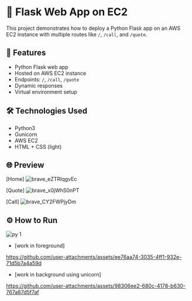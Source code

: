 # 🚀 Flask Web App on EC2

This project demonstrates how to deploy a Python Flask app on an AWS EC2 instance with multiple routes like `/`, `/call`, and `/quote`.

## 📌 Features

- Python Flask web app
- Hosted on AWS EC2 instance
- Endpoints: `/`, `/call`, `/quote`
- Dynamic responses
- Virtual environment setup

## 🛠️ Technologies Used

- Python3
- Gunicorn
- AWS EC2
- HTML + CSS (light)

## 🌐 Preview

[Home]
![brave_eZTRIqgvEc](https://github.com/user-attachments/assets/5dab31a5-ddf0-41e3-992d-45e7afbb7d29)

[Quote]
![brave_x0jWhS0nPT](https://github.com/user-attachments/assets/3244fd96-aa42-40a7-a2db-8cf4ab6ace46)

[Call]
![brave_CY2FWPjyDm](https://github.com/user-attachments/assets/d2e23f61-33a1-4487-a35e-18a48ebaca6e)



## ⚙️ How to Run
![py 1](https://github.com/user-attachments/assets/796f7170-a262-40ce-9f7e-11514f606620)



- [work in foreground]

https://github.com/user-attachments/assets/ee76aa74-3035-4ff1-932e-71d5b7a4a59d



- [work in background using unicorn]

https://github.com/user-attachments/assets/98306ee2-680c-4178-b630-767a87d5f7af




